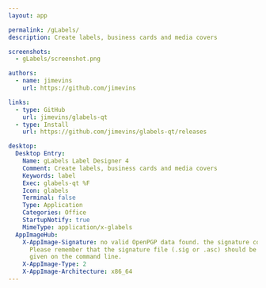 ```yaml
---
layout: app

permalink: /gLabels/
description: Create labels, business cards and media covers

screenshots:
  - gLabels/screenshot.png

authors:
  - name: jimevins
    url: https://github.com/jimevins

links:
  - type: GitHub
    url: jimevins/glabels-qt
  - type: Install
    url: https://github.com/jimevins/glabels-qt/releases

desktop:
  Desktop Entry:
    Name: gLabels Label Designer 4
    Comment: Create labels, business cards and media covers
    Keywords: label
    Exec: glabels-qt %F
    Icon: glabels
    Terminal: false
    Type: Application
    Categories: Office
    StartupNotify: true
    MimeType: application/x-glabels
  AppImageHub:
    X-AppImage-Signature: no valid OpenPGP data found. the signature could not be verified.
      Please remember that the signature file (.sig or .asc) should be the first file
      given on the command line.
    X-AppImage-Type: 2
    X-AppImage-Architecture: x86_64
---
```

